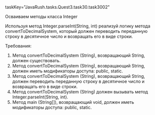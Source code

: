 taskKey="JavaRush.tasks.Quest3.task30.task3002"

Осваиваем методы класса Integer

Используя метод Integer.parseInt(String, int) реализуй логику метода convertToDecimalSystem,
который должен переводить переданную строку в десятичное число и возвращать его в виде строки.


Требования:
1.	Метод convertToDecimalSystem (String), возвращающий String, должен существовать.
2.	Метод convertToDecimalSystem (String), возвращающий String, должен иметь модификаторы доступа: public, static.
3.	Метод convertToDecimalSystem (String), возвращающий String, должен переводить переданную строку в десятичное число и возвращать его в виде строки.
4.	Метод convertToDecimalSystem (String) должен вызывать метод  Integer.parseInt(String, int).
5.	Метод main (String[]), возвращающий void, должен иметь модификаторы доступа: public, static.


